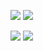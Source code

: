 [![](https://poggit.pmmp.io/shield.state/CustomJoinGift)](https://poggit.pmmp.io/p/CustomJoinGift)
<a href="https://poggit.pmmp.io/p/CustomJoinGift"><img src="https://poggit.pmmp.io/shield.state/CustomJoinGift"></a>

[![](https://poggit.pmmp.io/shield.api/CustomJoinGift)](https://poggit.pmmp.io/p/CustomJoinGift)
<a href="https://poggit.pmmp.io/p/CustomJoinGift"><img src="https://poggit.pmmp.io/shield.api/CustomJoinGift"></a>
